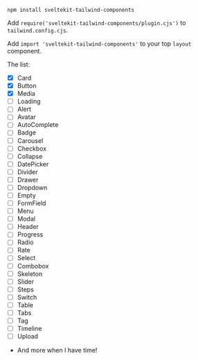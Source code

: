 `npm install sveltekit-tailwind-components`

Add `require('sveltekit-tailwind-components/plugin.cjs')` to `tailwind.config.cjs`.

Add `import 'sveltekit-tailwind-components'` to your top `layout` component.

The list:

- [x] Card
- [x] Button
- [x] Media
- [ ] Loading
- [ ] Alert
- [ ] Avatar
- [ ] AutoComplete
- [ ] Badge
- [ ] Carousel
- [ ] Checkbox
- [ ] Collapse
- [ ] DatePicker
- [ ] Divider
- [ ] Drawer
- [ ] Dropdown
- [ ] Empty
- [ ] FormField
- [ ] Menu
- [ ] Modal
- [ ] Header
- [ ] Progress
- [ ] Radio
- [ ] Rate
- [ ] Select
- [ ] Combobox
- [ ] Skeleton
- [ ] Slider
- [ ] Steps
- [ ] Switch
- [ ] Table
- [ ] Tabs
- [ ] Tag
- [ ] Timeline
- [ ] Upload
- And more when I have time!
